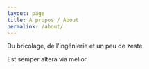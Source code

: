 ```yaml
---
layout: page
title: A propos / About
permalink: /about/
---
```


Du bricolage, de l'ingénierie et un peu de zeste

Est semper altera via melior.